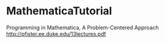 # MathematicaTutorial

Programming in Mathematica, A Problem-Centered Approach
http://pfister.ee.duke.edu/13lectures.pdf


